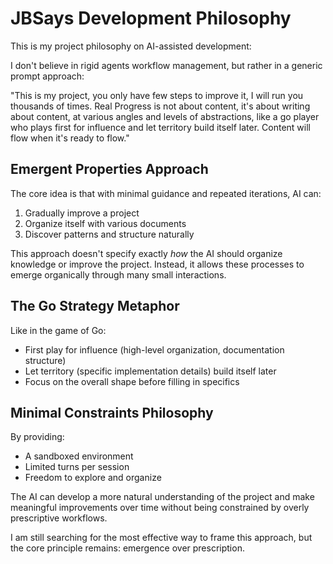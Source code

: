 # JBSays Development Philosophy

This is my project philosophy on AI-assisted development:

I don't believe in rigid agents workflow management, but rather in a generic prompt approach:

"This is my project, you only have few steps to improve it, I will run you thousands of times. Real Progress is not about content, it's about writing about content, at various angles and levels of abstractions, like a go player who plays first for influence and let territory build itself later. Content will flow when it's ready to flow."

## Emergent Properties Approach

The core idea is that with minimal guidance and repeated iterations, AI can:

1. Gradually improve a project
2. Organize itself with various documents
3. Discover patterns and structure naturally

This approach doesn't specify exactly *how* the AI should organize knowledge or improve the project. Instead, it allows these processes to emerge organically through many small interactions.

## The Go Strategy Metaphor

Like in the game of Go:
- First play for influence (high-level organization, documentation structure)
- Let territory (specific implementation details) build itself later
- Focus on the overall shape before filling in specifics

## Minimal Constraints Philosophy

By providing:
- A sandboxed environment
- Limited turns per session
- Freedom to explore and organize

The AI can develop a more natural understanding of the project and make meaningful improvements over time without being constrained by overly prescriptive workflows.

I am still searching for the most effective way to frame this approach, but the core principle remains: emergence over prescription.
